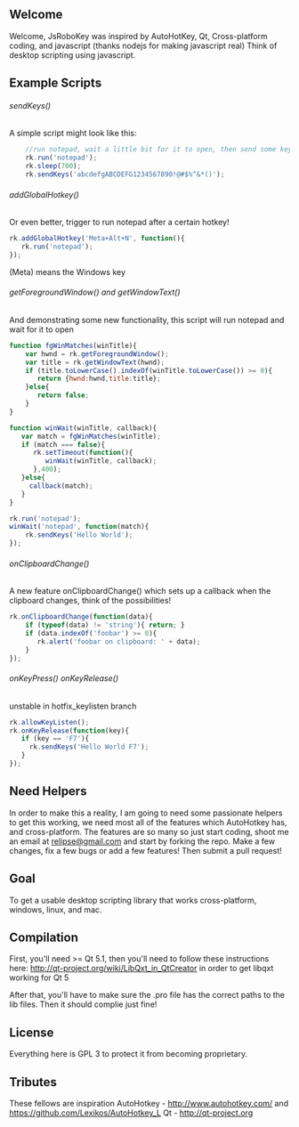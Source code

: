 Welcome
-------
Welcome, JsRoboKey was inspired by AutoHotKey, Qt, Cross-platform coding, and javascript (thanks nodejs for making javascript real)
Think of desktop scripting using javascript.

Example Scripts
---------------

###### sendKeys()
A simple script might look like this:
```js
    //run notepad, wait a little bit for it to open, then send some keystrokes
    rk.run('notepad');
    rk.sleep(700);
    rk.sendKeys('abcdefgABCDEFG1234567890!@#$%^&*()');
```

###### addGlobalHotkey()
Or even better, trigger to run notepad after a certain hotkey!
```js
rk.addGlobalHotkey('Meta+Alt+N', function(){
   rk.run('notepad');
});
```
(Meta) means the Windows key


###### getForegroundWindow() and getWindowText()
And demonstrating some new functionality, this script will run notepad and wait for it to open
```js
function fgWinMatches(winTitle){
    var hwnd = rk.getForegroundWindow();
    var title = rk.getWindowText(hwnd);
    if (title.toLowerCase().indexOf(winTitle.toLowerCase()) >= 0){
       return {hwnd:hwnd,title:title};
    }else{
       return false;
    }
}

function winWait(winTitle, callback){
   var match = fgWinMatches(winTitle);
   if (match === false){
      rk.setTimeout(function(){
         winWait(winTitle, callback);
      },400);
   }else{
     callback(match);
   }
}

rk.run('notepad');
winWait('notepad', function(match){
    rk.sendKeys('Hello World');
});
```
###### onClipboardChange()
A new feature onClipboardChange() which sets up a callback when the clipboard changes, think of the possibilities!
```js
rk.onClipboardChange(function(data){
    if (typeof(data) != 'string'){ return; }
    if (data.indexOf('foobar') >= 0){
       rk.alert('foobar on clipboard: ' + data);
    }
});
```

###### onKeyPress() onKeyRelease()
unstable in hotfix_keylisten branch
```js
rk.allowKeyListen();
rk.onKeyRelease(function(key){
   if (key == 'F7'){
     rk.sendKeys('Hello World F7'); 
   }
});
```

Need Helpers
------------
In order to make this a reality, I am going to need some passionate helpers to get this working, we need most all of the features which AutoHotkey has, and cross-platform.
The features are so many so just start coding, shoot me an email at relipse@gmail.com and start by forking the repo. Make a few changes, fix a few bugs or add a few features!
Then submit a pull request!

Goal
----
To get a usable desktop scripting library that works cross-platform, windows, linux, and mac.


Compilation
-----------
First, you'll need >= Qt 5.1, then you'll need to follow these instructions here: http://qt-project.org/wiki/LibQxt_in_QtCreator
in order to get libqxt working for Qt 5

After that, you'll have to make sure the .pro file has the correct paths to the lib files.
Then it should complie just fine!

License
-------
Everything here is GPL 3 to protect it from becoming proprietary.


Tributes
--------
These fellows are inspiration
AutoHotkey - http://www.autohotkey.com/ and https://github.com/Lexikos/AutoHotkey_L
Qt - http://qt-project.org


